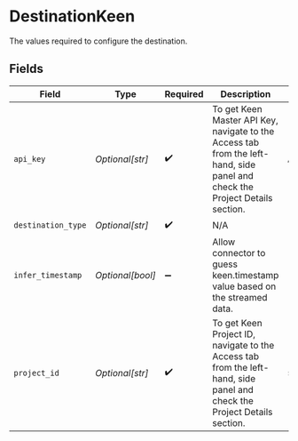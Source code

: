 # DestinationKeen

The values required to configure the destination.


## Fields

| Field                                                                                                                        | Type                                                                                                                         | Required                                                                                                                     | Description                                                                                                                  | Example                                                                                                                      |
| ---------------------------------------------------------------------------------------------------------------------------- | ---------------------------------------------------------------------------------------------------------------------------- | ---------------------------------------------------------------------------------------------------------------------------- | ---------------------------------------------------------------------------------------------------------------------------- | ---------------------------------------------------------------------------------------------------------------------------- |
| `api_key`                                                                                                                    | *Optional[str]*                                                                                                              | :heavy_check_mark:                                                                                                           | To get Keen Master API Key, navigate to the Access tab from the left-hand, side panel and check the Project Details section. | ABCDEFGHIJKLMNOPRSTUWXYZ                                                                                                     |
| `destination_type`                                                                                                           | *Optional[str]*                                                                                                              | :heavy_check_mark:                                                                                                           | N/A                                                                                                                          |                                                                                                                              |
| `infer_timestamp`                                                                                                            | *Optional[bool]*                                                                                                             | :heavy_minus_sign:                                                                                                           | Allow connector to guess keen.timestamp value based on the streamed data.                                                    |                                                                                                                              |
| `project_id`                                                                                                                 | *Optional[str]*                                                                                                              | :heavy_check_mark:                                                                                                           | To get Keen Project ID, navigate to the Access tab from the left-hand, side panel and check the Project Details section.     | 58b4acc22ba938934e888322e                                                                                                    |